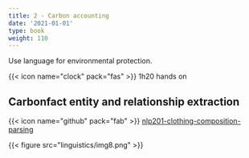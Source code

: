 ```yaml
---
title: 2 - Carbon accounting
date: '2021-01-01'
type: book
weight: 110
---
```


Use language for environmental protection.

<!--more-->

{{< icon name="clock" pack="fas" >}} 1h20 hands on

## Carbonfact entity and relationship extraction

{{< icon name="github" pack="fab" >}} [nlp201-clothing-composition-parsing](https://github.com/MichelDeudon/nlp201-clothing-composition-parsing)

{{< figure src="linguistics/img8.png" >}}
